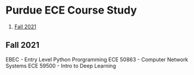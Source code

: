 # Purdue ECE Course Study
1. [Fall 2021](#Fall-2021)

## Fall 2021
EBEC - Entry Level Python Prorgramming
ECE 50863 - Computer Network Systems
ECE 59500 - Intro to Deep Learning